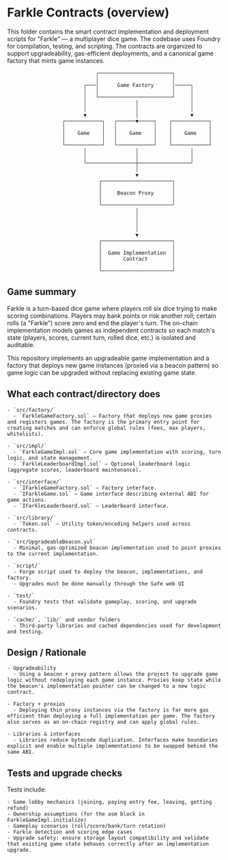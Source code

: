 # Farkle Contracts (overview)

This folder contains the smart contract implementation and deployment scripts for "Farkle" — a multiplayer dice game. The codebase uses Foundry for compilation, testing, and scripting. The contracts are organized to support upgradeability, gas-efficient deployments, and a canonical game factory that mints game instances.

                                 ┌────────────────────────┐
                                 │                        │
                             ┌───│      Game Factory      │─────┐
                             │   │                        │     │
                             │   └────────────────────────┘     │
                             │                │                 │
                             │                │                 │
                             ▼                │                 ▼
                      ┌────────────┐   ┌──────▼─────┐    ┌────────────┐
                      │            │   │            │    │            │
                      │    Game    │   │    Game    │    │    Game    │
                      │            │   │            │    │            │
                      └────────────┘   └────────────┘    └────────────┘
                             │                │                 │
                             │                │                 │
                             └────────────────┼─────────────────┘
                                              │
                                              ▼
                                  ┌───────────────────────┐
                                  │                       │
                                  │     Beacon Proxy      │
                                  │                       │
                                  └───────────────────────┘
                                              │
                                              │
                                              │
                                              │
                                              ▼
                                  ┌───────────────────────┐
                                  │                       │
                                  │  Game Implementation  │
                                  │       Contract        │
                                  │                       │
                                  └───────────────────────┘

## Game summary

Farkle is a turn-based dice game where players roll six dice trying to make scoring combinations. Players may bank points or risk another roll; certain rolls (a "Farkle") score zero and end the player's turn. The on-chain implementation models games as independent contracts so each match's state (players, scores, current turn, rolled dice, etc.) is isolated and auditable.

This repository implements an upgradeable game implementation and a factory that deploys new game instances (proxied via a beacon pattern) so game logic can be upgraded without replacing existing game state.

## What each contract/directory does

    - `src/factory/`
      - `FarkleGameFactory.sol` — Factory that deploys new game proxies and registers games. The factory is the primary entry point for creating matches and can enforce global rules (fees, max players, whitelists).

    - `src/impl/`
      - `FarkleGameImpl.sol` — Core game implementation with scoring, turn logic, and state management.
      - `FarkleLeaderboardImpl.sol` — Optional leaderboard logic (aggregate scores, leaderboard maintenance).

    - `src/interface/`
      - `IFarkleGameFactory.sol` — Factory interface.
      - `IFarkleGame.sol` — Game interface describing external ABI for game actions.
      - `IFarkleLeaderboard.sol` — Leaderboard interface.

    - `src/library/`
      - `Token.sol` — Utility token/encoding helpers used across contracts.

    - `src/UpgradeableBeacon.yul`
      - Minimal, gas-optimized beacon implementation used to point proxies to the current implementation.

    - `script/`
      - Forge script used to deploy the beacon, implementations, and factory.
      - Upgrades must be done manually through the Safe web UI

    - `test/`
      - Foundry tests that validate gameplay, scoring, and upgrade scenarios.

    - `cache/`, `lib/` and vendor folders
      - Third-party libraries and cached dependencies used for development and testing.

## Design / Rationale

    - Upgradeability
      - Using a beacon + proxy pattern allows the project to upgrade game logic without redeploying each game instance. Proxies keep state while the beacon's implementation pointer can be changed to a new logic contract.

    - Factory + proxies
      - Deploying thin proxy instances via the factory is far more gas efficient than deploying a full implementation per game. The factory also serves as an on-chain registry and can apply global rules.

    - Libraries & interfaces
      - Libraries reduce bytecode duplication. Interfaces make boundaries explicit and enable multiple implementations to be swapped behind the same ABI.

## Tests and upgrade checks

Tests include:

    - Game lobby mechanics (joining, paying entry fee, leaving, getting refund)
    - Ownership assumptions (for the asm block in FarkleGameImpl.initialize)
    - Gameplay scenarios (roll/score/bank/turn rotation)
    - Farkle detection and scoring edge cases
    - Upgrade safety: ensure storage layout compatibility and validate that existing game state behaves correctly after an implementation upgrade.
